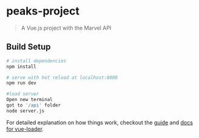 # peaks-project

> A Vue.js project with the Marvel API

## Build Setup

``` bash
# install dependencies
npm install

# serve with hot reload at localhost:8080
npm run dev

#load server
Open new terminal
got to '/api' folder
node server.js
```

For detailed explanation on how things work, checkout the [guide](http://vuejs-templates.github.io/webpack/) and [docs for vue-loader](http://vuejs.github.io/vue-loader).
